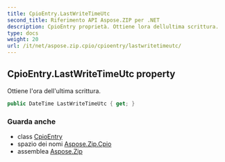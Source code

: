 ```yaml
---
title: CpioEntry.LastWriteTimeUtc
second_title: Riferimento API Aspose.ZIP per .NET
description: CpioEntry proprietà. Ottiene lora dellultima scrittura.
type: docs
weight: 20
url: /it/net/aspose.zip.cpio/cpioentry/lastwritetimeutc/
---
```

## CpioEntry.LastWriteTimeUtc property

Ottiene l'ora dell'ultima scrittura.

```csharp
public DateTime LastWriteTimeUtc { get; }
```

### Guarda anche

* class [CpioEntry](../)
* spazio dei nomi [Aspose.Zip.Cpio](../../cpioentry/)
* assemblea [Aspose.Zip](../../../)


